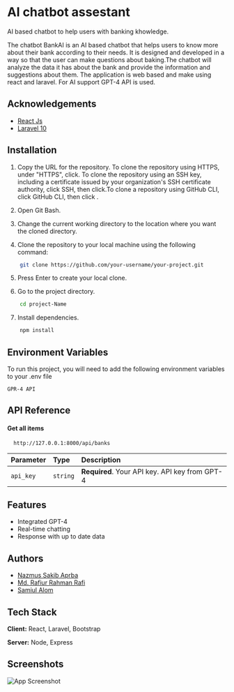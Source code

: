 # AI chatbot assestant

AI based chatbot to help users with banking khowledge.

The chatbot BankAI is an AI based chatbot that helps users to know more about their bank according to their needs. It is designed and developed in a way so that the user can make questions about baking.The chatbot will analyze the data it has about the bank and provide the information and suggestions about them. The application is web based and make using react and laravel. For AI support GPT-4 API is used.

## Acknowledgements

 - [React Js](https://react.dev/)
 - [Laravel 10](https://laravel.com/)
 


## Installation

1. Copy the URL for the repository. To clone the repository using HTTPS, under "HTTPS", click. To clone the repository using an SSH key, including a certificate issued by your organization's SSH certificate authority, click SSH, then click.To clone a repository using GitHub CLI, click GitHub CLI, then click .

2. Open Git Bash.

3. Change the current working directory to the location where you want the cloned directory.

4. Clone the repository to your local machine using the following command:

```bash
    git clone https://github.com/your-username/your-project.git
```

5. Press Enter to create your local clone.

6. Go to the project directory.

```bash
    cd project-Name
```

7. Install dependencies.

```bash
    npm install
```
 
## Environment Variables

To run this project, you will need to add the following environment variables to your .env file

`GPR-4 API`




## API Reference

#### Get all items

```http
  http://127.0.0.1:8000/api/banks
```

| Parameter | Type     | Description                |
| :-------- | :------- | :------------------------- |
| `api_key` | `string` | **Required**. Your API key. API key from GPT-4 |




## Features

- Integrated GPT-4 
- Real-time chatting 
- Response with up to date data



## Authors

- [Nazmus Sakib Aprba](https://github.com/Apurba3036)
- [Md. Rafiur Rahman Rafi](https://github.com/RafiAwes)
- [Samiul Alom](https://github.com/SamiulAlom)


## Tech Stack

**Client:** React, Laravel, Bootstrap

**Server:** Node, Express


## Screenshots

![App Screenshot](https://i.imgur.com/I1WyJE0.png)
